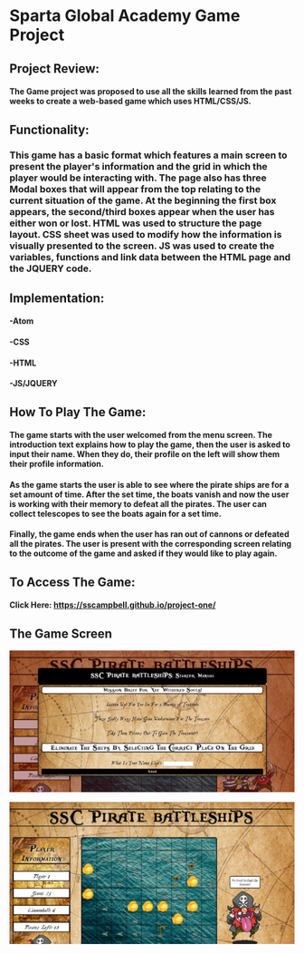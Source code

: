 # Sparta Global Academy Game Project

## Project Review:

#### The Game project was proposed to use all the skills learned from the past weeks to create a web-based game which uses HTML/CSS/JS.

## Functionality:

### This game has a basic format which features a main screen to present the player's information and the grid in which the player would be interacting with. The page also has three Modal boxes that will appear from the top relating to the current situation of the game. At the beginning the first box appears, the second/third boxes appear when the user has either won or lost. HTML was used to structure the page layout. CSS sheet was used to modify how the information is visually presented to the screen. JS was used to create the variables, functions and link data between the HTML page and the JQUERY code.

## Implementation:
#### -Atom
#### -CSS
#### -HTML
#### -JS/JQUERY

## How To Play The Game:

#### The game starts with the user welcomed from the menu screen. The introduction text explains how to play the game, then the user is asked to input their name. When they do, their profile on the left will show them their profile information.

#### As the game starts the user is able to see where the pirate ships are for a set amount of time. After the set time, the boats vanish and now the user is working with their memory to defeat all the pirates. The user can collect telescopes to see the boats again for a set time.

#### Finally, the game ends when the user has ran out of cannons or defeated all the pirates. The user is present with the corresponding screen relating to the outcome of the game and asked if they would like to play again.

## To Access The Game:
#### Click Here: https://sscampbell.github.io/project-one/

## The Game Screen
![Game Menu](/images/gameScreenShot.png)

![Game Screen](/images/gameScreenShot2.png)
